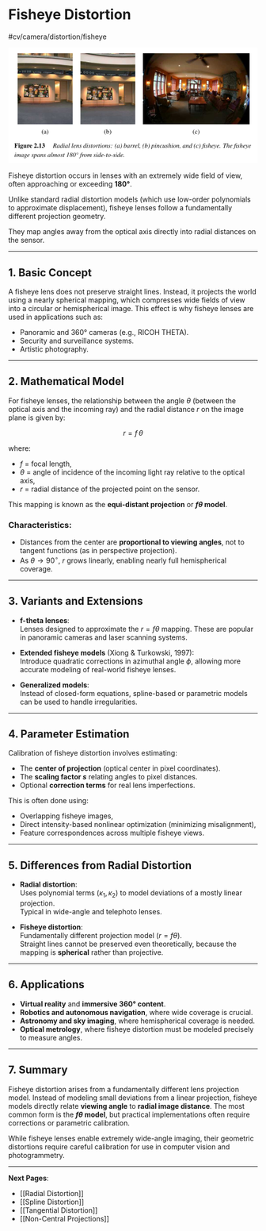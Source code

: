 # Fisheye Distortion
 #cv/camera/distortion/fisheye 

![Fisheye Distortion](./attachments/radial-fisheye-distortion.png)

Fisheye distortion occurs in lenses with an extremely wide field of view, often approaching or exceeding **180°**. 

Unlike standard radial distortion models (which use low-order polynomials to approximate displacement), fisheye lenses follow a fundamentally different projection geometry. 

They map angles away from the optical axis directly into radial distances on the sensor.

---
## 1. Basic Concept

A fisheye lens does not preserve straight lines. Instead, it projects the world using a nearly spherical mapping, which compresses wide fields of view into a circular or hemispherical image. This effect is why fisheye lenses are used in applications such as:

- Panoramic and 360° cameras (e.g., RICOH THETA).
- Security and surveillance systems.
- Artistic photography.

---
## 2. Mathematical Model

For fisheye lenses, the relationship between the angle $\theta$ (between the optical axis and the incoming ray) and the radial distance $r$ on the image plane is given by:

$$
r = f \, \theta
$$

where:
- $f$ = focal length,
- $\theta$ = angle of incidence of the incoming light ray relative to the optical axis,
- $r$ = radial distance of the projected point on the sensor.

This mapping is known as the **equi-distant projection** or **$f\theta$ model**.

### Characteristics:
- Distances from the center are **proportional to viewing angles**, not to tangent functions (as in perspective projection).
- As $\theta \to 90^\circ$, $r$ grows linearly, enabling nearly full hemispherical coverage.

---
## 3. Variants and Extensions

- **f-theta lenses**:  
  Lenses designed to approximate the $r = f \theta$ mapping. These are popular in panoramic cameras and laser scanning systems.

- **Extended fisheye models** (Xiong & Turkowski, 1997):  
  Introduce quadratic corrections in azimuthal angle $\phi$, allowing more accurate modeling of real-world fisheye lenses.

- **Generalized models**:  
  Instead of closed-form equations, spline-based or parametric models can be used to handle irregularities.

---
## 4. Parameter Estimation

Calibration of fisheye distortion involves estimating:
- The **center of projection** (optical center in pixel coordinates).
- The **scaling factor $s$** relating angles to pixel distances.
- Optional **correction terms** for real lens imperfections.

This is often done using:
- Overlapping fisheye images,
- Direct intensity-based nonlinear optimization (minimizing misalignment),
- Feature correspondences across multiple fisheye views.

---
## 5. Differences from Radial Distortion

- **Radial distortion**:  
  Uses polynomial terms ($\kappa_1, \kappa_2$) to model deviations of a mostly linear projection.  
  Typical in wide-angle and telephoto lenses.

- **Fisheye distortion**:  
  Fundamentally different projection model ($r = f \theta$).  
  Straight lines cannot be preserved even theoretically, because the mapping is **spherical** rather than projective.

---
## 6. Applications

- **Virtual reality** and **immersive 360° content**.
- **Robotics and autonomous navigation**, where wide coverage is crucial.
- **Astronomy and sky imaging**, where hemispherical coverage is needed.
- **Optical metrology**, where fisheye distortion must be modeled precisely to measure angles.

---
## 7. Summary

Fisheye distortion arises from a fundamentally different lens projection model. Instead of modeling small deviations from a linear projection, fisheye models directly relate **viewing angle** to **radial image distance**. The most common form is the **$f\theta$ model**, but practical implementations often require corrections or parametric calibration.  

While fisheye lenses enable extremely wide-angle imaging, their geometric distortions require careful calibration for use in computer vision and photogrammetry.

---
**Next Pages**:  
- [[Radial Distortion]]  
- [[Spline Distortion]]
- [[Tangential Distortion]]
- [[Non-Central Projections]]
